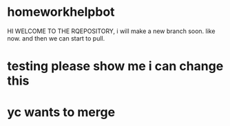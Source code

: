 # homeworkhelpbot
HI WELCOME TO THE RQEPOSITORY, i will make a new branch soon. like now. and then we can start to pull.

# testing please show me i can change this
# yc wants to merge